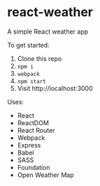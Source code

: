 # react-weather
A simple React weather app

To get started:
1. Clone this repo
2. `npm i`
3. `webpack`
4. `npm start`
5. Visit http://localhost:3000

Uses:
* React
* ReactDOM
* React Router
* Webpack
* Express
* Babel
* SASS
* Foundation
* Open Weather Map

